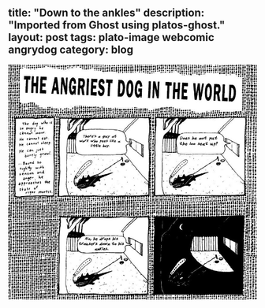 title: "Down to the ankles"
description: "Imported from Ghost using platos-ghost."
layout: post
tags: plato-image webcomic angrydog
category: blog
---

![angry dog](this_file_will_be_autodeleted_in_24hrs_1lTDQDFMbMI6LOC8zXiE2YA.jpg)
